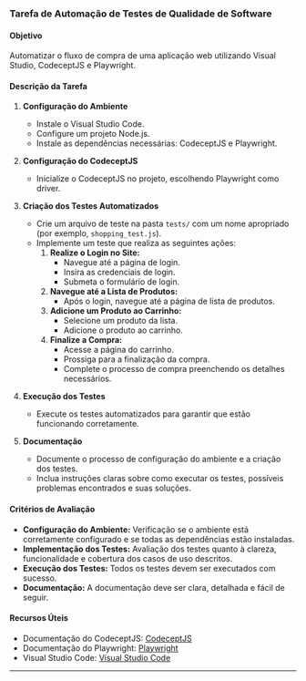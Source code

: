 ### Tarefa de Automação de Testes de Qualidade de Software

#### Objetivo
Automatizar o fluxo de compra de uma aplicação web utilizando Visual Studio, CodeceptJS e Playwright.

#### Descrição da Tarefa

1. **Configuração do Ambiente**

   - Instale o Visual Studio Code.
   - Configure um projeto Node.js.
   - Instale as dependências necessárias: CodeceptJS e Playwright.

2. **Configuração do CodeceptJS**
   - Inicialize o CodeceptJS no projeto, escolhendo Playwright como driver.

3. **Criação dos Testes Automatizados**
   - Crie um arquivo de teste na pasta `tests/` com um nome apropriado (por exemplo, `shopping_test.js`).
   - Implemente um teste que realiza as seguintes ações:
     1. **Realize o Login no Site:**
        - Navegue até a página de login.
        - Insira as credenciais de login.
        - Submeta o formulário de login.
     2. **Navegue até a Lista de Produtos:**
        - Após o login, navegue até a página de lista de produtos.
     3. **Adicione um Produto ao Carrinho:**
        - Selecione um produto da lista.
        - Adicione o produto ao carrinho.
     4. **Finalize a Compra:**
        - Acesse a página do carrinho.
        - Prossiga para a finalização da compra.
        - Complete o processo de compra preenchendo os detalhes necessários.

4. **Execução dos Testes**
   - Execute os testes automatizados para garantir que estão funcionando corretamente.

5. **Documentação**
   - Documente o processo de configuração do ambiente e a criação dos testes.
   - Inclua instruções claras sobre como executar os testes, possíveis problemas encontrados e suas soluções.

#### Critérios de Avaliação

- **Configuração do Ambiente:** Verificação se o ambiente está corretamente configurado e se todas as dependências estão instaladas.
- **Implementação dos Testes:** Avaliação dos testes quanto à clareza, funcionalidade e cobertura dos casos de uso descritos.
- **Execução dos Testes:** Todos os testes devem ser executados com sucesso.
- **Documentação:** A documentação deve ser clara, detalhada e fácil de seguir.

#### Recursos Úteis

- Documentação do CodeceptJS: [CodeceptJS](https://codecept.io/)
- Documentação do Playwright: [Playwright](https://playwright.dev/)
- Visual Studio Code: [Visual Studio Code](https://code.visualstudio.com/)

---